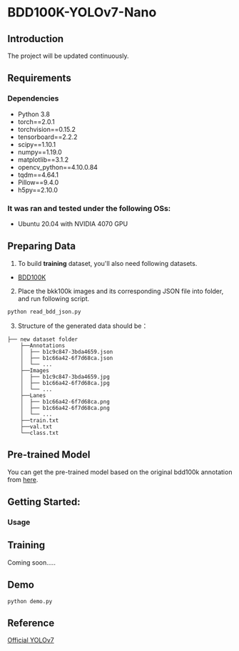 # BDD100K-YOLOv7-Nano

## Introduction
The project will be updated continuously.

<!--This model of this project is baesd on [YOLOV7-tiny](https://github.com/bubbliiiing/yolov7-tiny-pytorch)-->

## Requirements
### Dependencies
* Python 3.8
* torch==2.0.1
* torchvision==0.15.2
* tensorboard==2.2.2
* scipy==1.10.1
* numpy==1.19.0
* matplotlib==3.1.2
* opencv_python==4.10.0.84
* tqdm==4.64.1
* Pillow==9.4.0
* h5py==2.10.0

### It was ran and tested under the following OSs:
* Ubuntu 20.04 with NVIDIA 4070 GPU

## Preparing Data
1. To build **training** dataset, you'll also need following datasets.
* [BDD100K](https://doc.bdd100k.com/download.html)

2. Place the bkk100k images and its corresponding JSON file into folder, and run following script.
```
python read_bdd_json.py
```
3. Structure of the generated data should be：
```
├── new dataset folder
    ├──Annotations
    │  ├── b1c9c847-3bda4659.json
    │  ├── b1c66a42-6f7d68ca.json
    │  └── ...
    ├──Images
    │  ├── b1c9c847-3bda4659.jpg
    │  ├── b1c66a42-6f7d68ca.jpg
    │  └── ...
    ├──Lanes
    │  ├── b1c66a42-6f7d68ca.png
    │  ├── b1c66a42-6f7d68ca.png
    │  └── ...
    ├──train.txt
    ├──val.txt
    └──class.txt
```

## Pre-trained Model
You can get the pre-trained model based on the original bdd100k annotation from <a  href="https://drive.google.com/file/d/14rixKpYkBFUbLHRWrnZi2h0BZR8XQgoU/view?usp=drive_link">here</a>.


## Getting Started:
### Usage
## Training
Coming soon.....

## Demo
```
python demo.py
```

## Reference 
[Official YOLOv7](https://github.com/WongKinYiu/yolov7)
